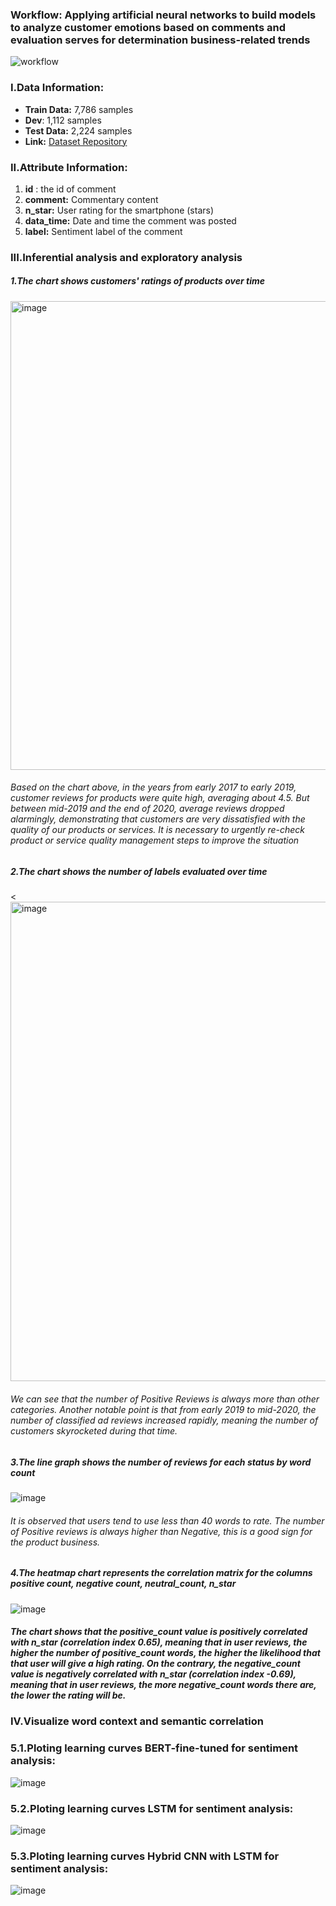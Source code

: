 ### Workflow: Applying artificial neural networks to build models to analyze customer emotions based on comments and evaluation serves for determination business-related trends

![workflow](https://github.com/ZeusCoderBE/NLP-clustering-word--Vietnamese-Sentiment-Analysis/assets/117000361/07f725cc-ff77-4909-a9bd-62265e478cb9)

### I.Data Information:

- **Train Data:** 7,786 samples
- **Dev**: 1,112 samples
- **Test Data:** 2,224 samples
- **Link:** [Dataset Repository](https://github.com/LuongPhan/UIT-ViSFD?tab=readme-ov-file)

### II.Attribute Information:
1. **id** : the id of comment
2. **comment:** Commentary content
3. **n_star:** User rating for the smartphone (stars)
4. **data_time:** Date and time the comment was posted
5. **label:** Sentiment label of the comment


### III.Inferential analysis and exploratory analysis

##### 1.The chart shows customers' ratings of products over time

<img width="750" alt="image" src="https://github.com/user-attachments/assets/05fad310-6f22-4692-ab33-047dfb1157a9">

###### Based on the chart above, in the years from early 2017 to early 2019, customer reviews for products were quite high, averaging about 4.5. But between mid-2019 and the end of 2020, average reviews dropped alarmingly, demonstrating that customers are very dissatisfied with the quality of our products or services. It is necessary to urgently re-check product or service quality management steps to improve the situation

##### 2.The chart shows the number of labels evaluated over time

<<img width="767" alt="image" src="https://github.com/user-attachments/assets/a3dfc50c-53da-44fa-ab6e-04c7c74cf440">

###### We can see that the number of Positive Reviews is always more than other categories. Another notable point is that from early 2019 to mid-2020, the number of classified ad reviews increased rapidly, meaning the number of customers skyrocketed during that time.

##### 3.The line graph shows the number of reviews for each status by word count

![image](https://github.com/user-attachments/assets/1b365a85-5edf-4b21-ac52-6d372ef71e08)

###### It is observed that users tend to use less than 40 words to rate. The number of Positive reviews is always higher than Negative, this is a good sign for the product business.

##### 4.The heatmap chart represents the correlation matrix for the columns positive count, negative count, neutral_count, n_star

![image](https://github.com/user-attachments/assets/7042acaf-7c98-4e6f-8171-3eb79e22d149)

##### The chart shows that the positive_count value is positively correlated with n_star (correlation index 0.65), meaning that in user reviews, the higher the number of positive_count words, the higher the likelihood that that user will give a high rating. On the contrary, the negative_count value is negatively correlated with n_star (correlation index -0.69), meaning that in user reviews, the more negative_count words there are, the lower the rating will be.

### IV.Visualize word context and semantic correlation

### 5.1.Ploting learning curves BERT-fine-tuned for sentiment analysis:
![image](https://github.com/user-attachments/assets/7fbb5e93-e7e5-418d-aedc-ded96990e06e)

### 5.2.Ploting learning curves LSTM for sentiment analysis:
![image](https://github.com/ZeusCoderBE/NLP-clustering-word--Vietnamese-Sentiment-Analysis/assets/117000361/14d6044e-8480-412d-b057-ba0d9b6acced)


### 5.3.Ploting learning curves Hybrid CNN with LSTM for sentiment analysis:
![image](https://github.com/ZeusCoderBE/NLP-clustering-word--Vietnamese-Sentiment-Analysis/assets/117000361/cffe57cd-0338-4207-bb12-a213c706f330)
